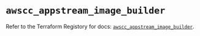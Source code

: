 # `awscc_appstream_image_builder`

Refer to the Terraform Registory for docs: [`awscc_appstream_image_builder`](https://registry.terraform.io/providers/hashicorp/awscc/0.70.0/docs/resources/appstream_image_builder).

